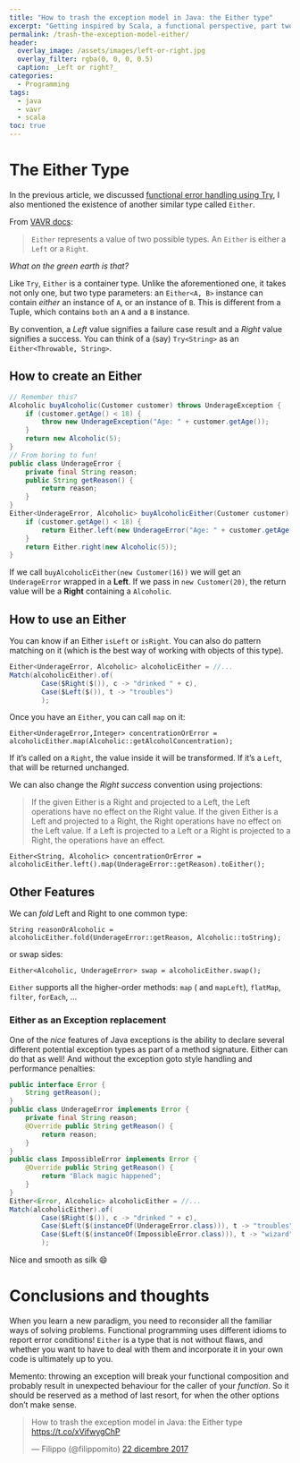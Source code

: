 ```yaml
---
title: "How to trash the exception model in Java: the Either type"
excerpt: "Getting inspired by Scala, a functional perspective, part two :on:"
permalink: /trash-the-exception-model-either/
header:
  overlay_image: /assets/images/left-or-right.jpg
  overlay_filter: rgba(0, 0, 0, 0.5)
  caption: _Left or right?_
categories:
  - Programming
tags:
  - java
  - vavr
  - scala
toc: true
---
```


# The Either Type

In the previous article, we discussed [functional error handling using Try](/trash-the-exception-model/), I also mentioned the existence of another similar type called `Either`.

From [VAVR docs](http://www.vavr.io/vavr-docs/#_either):

> `Either` represents a value of two possible types. An `Either` is either a `Left` or a `Right`.

_What on the green earth is that?_

Like `Try`, `Either` is a container type. Unlike the aforementioned one, it takes not only one, but two type parameters:
an `Either<A, B>` instance can contain _either_ an instance of `A`, or an instance of `B`. This is different from a Tuple, which contains `both` an `A` and a `B` instance.

By convention, a _Left_ value signifies a failure case result and a _Right_ value signifies a success. You can think of a (say) `Try<String>` as an `Either<Throwable, String>`.

## How to create an Either

```java
// Remember this?
Alcoholic buyAlcoholic(Customer customer) throws UnderageException {
    if (customer.getAge() < 18) {
        throw new UnderageException("Age: " + customer.getAge());
    }
    return new Alcoholic(5);
}
// From boring to fun!
public class UnderageError {
    private final String reason;
    public String getReason() {
        return reason;
    }
}
Either<UnderageError, Alcoholic> buyAlcoholicEither(Customer customer) {
    if (customer.getAge() < 18) {
        return Either.left(new UnderageError("Age: " + customer.getAge()));
    }
    return Either.right(new Alcoholic(5));
}
```

If we call `buyAlcoholicEither(new Customer(16))` we will get an `UnderageError` wrapped in a **Left**. If we pass in `new Customer(20)`, the return value will be a **Right** containing a `Alcoholic`.

## How to use an Either

You can know if an Either `isLeft` or `isRight`. You can also do pattern matching on it (which is the best way of working with objects of this type).

```java
Either<UnderageError, Alcoholic> alcoholicEither = //...
Match(alcoholicEither).of(
        Case($Right($()), c -> "drinked " + c),
        Case($Left($()), t -> "troubles")
        );
```

Once you have an `Either`, you can call `map` on it:

`Either<UnderageError,Integer> concentrationOrError = alcoholicEither.map(Alcoholic::getAlcoholConcentration);`

If it’s called on a `Right`, the value inside it will be transformed. If it’s a `Left`, that will be returned unchanged.

We can also change the _Right success_ convention using projections:

> If the given Either is a Right and projected to a Left, the Left operations have no effect on the Right value. If the given Either is a Left and projected to a Right, the Right operations have no effect on the Left value. If a Left is projected to a Left or a Right is projected to a Right, the operations have an effect.

`Either<String, Alcoholic> concentrationOrError = alcoholicEither.left().map(UnderageError::getReason).toEither();`

## Other Features

We can _fold_ Left and Right to one common type:

`String reasonOrAlcoholic = alcoholicEither.fold(UnderageError::getReason, Alcoholic::toString);`

or swap sides:

`Either<Alcoholic, UnderageError> swap = alcoholicEither.swap();`

`Either` supports all the higher-order methods: `map` ( and `mapLeft`), `flatMap`, `filter`, `forEach`, ...

### Either as an Exception replacement

One of the _nice_ features of Java exceptions is the ability to declare several different potential exception types as part of a method signature. Either can do that as well! And without the exception goto style handling and performance penalties:

```java
public interface Error {
    String getReason();
}
public class UnderageError implements Error {
    private final String reason;
    @Override public String getReason() {
        return reason;
    }
}
public class ImpossibleError implements Error {
    @Override public String getReason() {
        return "Black magic happened";
    }
}
Either<Error, Alcoholic> alcoholicEither = //...
Match(alcoholicEither).of(
        Case($Right($()), c -> "drinked " + c),
        Case($Left($(instanceOf(UnderageError.class))), t -> "troubles"),
        Case($Left($(instanceOf(ImpossibleError.class))), t -> "wizard")
        );
```

Nice and smooth as silk :smile:

# Conclusions and thoughts

When you learn a new paradigm, you need to reconsider all the familiar ways of solving problems. Functional programming uses different idioms to report error conditions!
`Either` is a type that is not without flaws, and whether you want to have to deal with them and incorporate it in your own code is ultimately up to you.

Memento: throwing an exception will break your functional composition and probably result in unexpected behaviour for the caller of your _function_. So it should be reserved as a method of last resort, for when the other options don’t make sense.

<blockquote class="twitter-tweet" data-lang="it"><p lang="en" dir="ltr">How to trash the exception model in Java: the Either type <a href="https://t.co/xVifwygChP">https://t.co/xVifwygChP</a></p>&mdash; Filippo (@filippomito) <a href="https://twitter.com/filippomito/status/944100359718531073?ref_src=twsrc%5Etfw">22 dicembre 2017</a></blockquote>
<script async src="https://platform.twitter.com/widgets.js" charset="utf-8"></script>